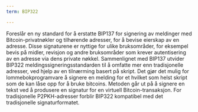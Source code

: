 ```yaml
---
term: BIP322

---
```

Foreslår en ny standard for å erstatte BIP137 for signering av meldinger med Bitcoin-privatnøkler og tilhørende adresser, for å bevise eierskap av en adresse. Disse signaturene er nyttige for ulike bruksområder, for eksempel bevis på midler, revisjon og andre bruksområder som krever autentisering av en adresse via dens private nøkkel. Sammenlignet med BIP137 utvider BIP322 meldingssigneringsstandarden til å omfatte mer enn tradisjonelle adresser, ved hjelp av en tilnærming basert på skript. Det gjør det mulig for lommebokprogramvare å signere en melding for et hvilket som helst skript som de kan låse opp for å bruke bitcoins. Metoden går ut på å signere en tekst ved å produsere en signatur for en virtuell Bitcoin-transaksjon. For tradisjonelle P2PKH-adresser forblir BIP322 kompatibel med det tradisjonelle signaturformatet.